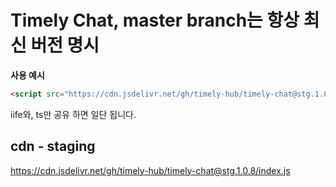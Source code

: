# Timely Chat, master branch는 항상 최신 버전 명시

__사용 예시__

```html
<script src="https://cdn.jsdelivr.net/gh/timely-hub/timely-chat@stg.1.0.8/index.js"></script>
```


iife와, ts만 공유 하면 일단 됩니다.

## cdn - staging

https://cdn.jsdelivr.net/gh/timely-hub/timely-chat@stg.1.0.8/index.js